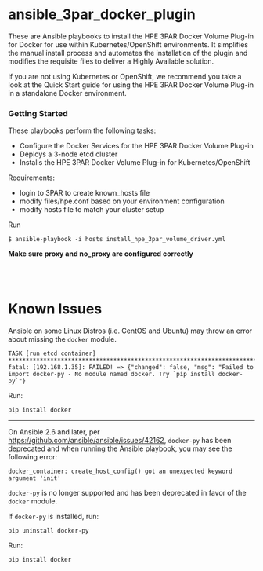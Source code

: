 # ansible_3par_docker_plugin

These are Ansible playbooks to install the HPE 3PAR Docker Volume Plug-in for Docker for use within Kubernetes/OpenShift environments. It simplifies the manual install process and automates the installation of the plugin and modifies the requisite files to deliver a Highly Available solution.

If you are not using Kubernetes or OpenShift, we recommend you take a look at the Quick Start guide for using the HPE 3PAR Docker Volume Plug-in in a standalone Docker environment.

### Getting Started

These playbooks perform the following tasks:
* Configure the Docker Services for the HPE 3PAR Docker Volume Plug-in
* Deploys a 3-node etcd cluster
* Installs the HPE 3PAR Docker Volume Plug-in for Kubernetes/OpenShift



Requirements:

  - login to 3PAR to create known_hosts file
  - modify files/hpe.conf based on your environment configuration
  - modify hosts file to match your cluster setup

Run
```
$ ansible-playbook -i hosts install_hpe_3par_volume_driver.yml
```

**Make sure proxy and no_proxy are configured correctly**

<br><br>


# Known Issues

Ansible on some Linux Distros (i.e. CentOS and Ubuntu) may throw an error about missing the `docker` module.

```
TASK [run etcd container] ******************************************************************************************************************************************
fatal: [192.168.1.35]: FAILED! => {"changed": false, "msg": "Failed to import docker-py - No module named docker. Try `pip install docker-py`"}
```

Run:

```
pip install docker
```

-----------------------------------------------------------------------------------

On Ansible 2.6 and later, per https://github.com/ansible/ansible/issues/42162, `docker-py` has been deprecated and when running the Ansible playbook, you may see the following error:

```
docker_container: create_host_config() got an unexpected keyword argument 'init'
```

`docker-py` is no longer supported and has been deprecated in favor of the `docker` module.

If `docker-py` is installed, run:

```
pip uninstall docker-py
```

Run:

```
pip install docker
```
